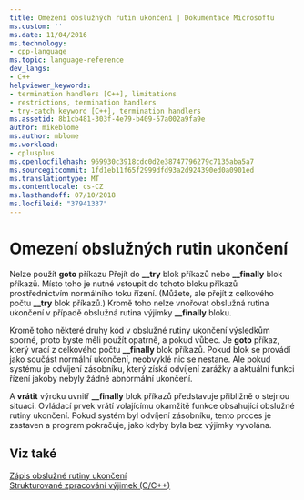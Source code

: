 ```yaml
---
title: Omezení obslužných rutin ukončení | Dokumentace Microsoftu
ms.custom: ''
ms.date: 11/04/2016
ms.technology:
- cpp-language
ms.topic: language-reference
dev_langs:
- C++
helpviewer_keywords:
- termination handlers [C++], limitations
- restrictions, termination handlers
- try-catch keyword [C++], termination handlers
ms.assetid: 8b1cb481-303f-4e79-b409-57a002a9fa9e
author: mikeblome
ms.author: mblome
ms.workload:
- cplusplus
ms.openlocfilehash: 969930c3918cdc0d2e38747796279c7135aba5a7
ms.sourcegitcommit: 1fd1eb11f65f2999dfd93a2d924390ed0a0901ed
ms.translationtype: MT
ms.contentlocale: cs-CZ
ms.lasthandoff: 07/10/2018
ms.locfileid: "37941337"
---
```

# <a name="restrictions-on-termination-handlers"></a>Omezení obslužných rutin ukončení
Nelze použít **goto** příkazu Přejít do **__try** blok příkazů nebo **__finally** blok příkazů. Místo toho je nutné vstoupit do tohoto bloku příkazů prostřednictvím normálního toku řízení. (Můžete, ale přejít z celkového počtu **__try** blok příkazů.) Kromě toho nelze vnořovat obslužná rutina ukončení v případě obslužná rutina výjimky **__finally** bloku.  
  
 Kromě toho některé druhy kód v obslužné rutiny ukončení výsledkům sporné, proto byste měli použít opatrně, a pokud vůbec. Je **goto** příkaz, který vrací z celkového počtu **__finally** blok příkazů. Pokud blok se provádí jako součást normální ukončení, neobvyklé nic se nestane. Ale pokud systému je odvíjení zásobníku, který získá odvíjení zarážky a aktuální funkci řízení jakoby nebyly žádné abnormální ukončení.  
  
 A **vrátit** výroku uvnitř **__finally** blok příkazů představuje přibližně o stejnou situaci. Ovládací prvek vrátí volajícímu okamžitě funkce obsahující obslužné rutiny ukončení. Pokud systém byl odvíjení zásobníku, tento proces je zastaven a program pokračuje, jako kdyby byla bez výjimky vyvolána.  
  
## <a name="see-also"></a>Viz také  
 [Zápis obslužné rutiny ukončení](../cpp/writing-a-termination-handler.md)   
 [Strukturované zpracování výjimek (C/C++)](../cpp/structured-exception-handling-c-cpp.md)